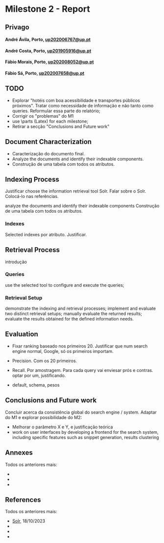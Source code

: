 # Milestone 2 - Report

## Privago

#### André Ávila, Porto, up202006767@up.pt
#### André Costa, Porto, up201905916@up.pt
#### Fábio Morais, Porto, up202008052@up.pt
#### Fábio Sá, Porto, up202007658@up.pt

## TODO

- Explorar "hotéis com boa acessibilidade e transportes públicos próximos". Tratar como necessidade de informação e não tanto como queries. Reformular essa parte do relatório;
- Corrigir os "problemas" do M1
- use \parts (Latex) for each milestone;
- Retirar a secção "Conclusions and Future work"

## Document Characterization

- Caracterização do documento final. 
- Analyze the documents and identify their indexable components.
- Construção de uma tabela com todos os atributos.

## Indexing Process

Justificar choose the information retrieval tool Solr. Falar sobre o Solr. Colocá-lo nas referências.

analyze the documents and identify their indexable components
Construção de uma tabela com todos os atributos.

### Indexes

Selected indexes por atributo. Justificar.

## Retrieval Process

introdução

### Queries

use the selected tool to configure and execute the queries;

### Retrieval Setup

demonstrate the indexing and retrieval processes;
implement and evaluate two distinct retrieval setups;
manually evaluate the returned results;
evaluate the results obtained for the defined information needs.

## Evaluation

- Fixar ranking baseado nos primeiros 20. Justificar que num search engine normal, Google, só os primeiros importam.

- Precision. Com os 20 primeiros.

- Recall. Por amostragem. Para cada query vai enviesar prós e contras. optar por um, justificando.
- default, schema, pesos

## Conclusions and Future work

Concluir acerca da consistência global do search engine / system.
Adaptar do M1 e explorar possibilidade do M2:
- Melhorar o parâmetro X e Y, e justificação teórica
- work on user interfaces by developing a frontend for the search system, including specific features such as snippet generation, results clustering

## Annexes

Todos os anteriores mais:

-
-
-

## References

Todos os anteriores mais:

- [Solr](https://solr.apache.org/guide/6_6/introduction-to-solr-indexing.html), 18/10/2023
- 
-
-